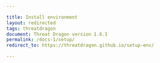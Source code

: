 ```yaml
---

title: Install environment
layout: redirected
tags: threatdragon
document: Threat Dragon version 1.6.1
permalink: /docs-1/setup/
redirect_to: https://threatdragon.github.io/setup-env/

---
```


